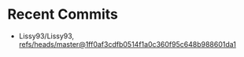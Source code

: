 # Recent Commits

<!-- START gadpp -->
- Lissy93/Lissy93, [refs/heads/master@1ff0af3cdfb0514f1a0c360f95c648b988601da1](https://github.com/Lissy93/Lissy93/commit/1ff0af3cdfb0514f1a0c360f95c648b988601da1)
